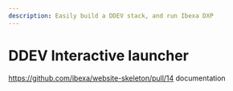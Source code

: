 ```yaml
---
description: Easily build a DDEV stack, and run Ibexa DXP
---
```


# DDEV Interactive launcher

https://github.com/ibexa/website-skeleton/pull/14 documentation
